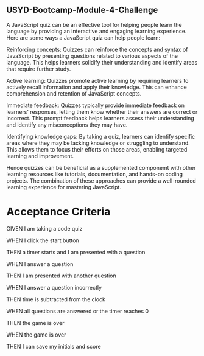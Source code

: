 ## USYD-Bootcamp-Module-4-Challenge

A JavaScript quiz can be an effective tool for helping people learn the language by providing an interactive and engaging learning experience. Here are some ways a JavaScript quiz can help people learn:

Reinforcing concepts: Quizzes can reinforce the concepts and syntax of JavaScript by presenting questions related to various aspects of the language. This helps learners solidify their understanding and identify areas that require further study.

Active learning: Quizzes promote active learning by requiring learners to actively recall information and apply their knowledge. This can enhance comprehension and retention of JavaScript concepts.

Immediate feedback: Quizzes typically provide immediate feedback on learners' responses, letting them know whether their answers are correct or incorrect. This prompt feedback helps learners assess their understanding and identify any misconceptions they may have.

Identifying knowledge gaps: By taking a quiz, learners can identify specific areas where they may be lacking knowledge or struggling to understand. This allows them to focus their efforts on those areas, enabling targeted learning and improvement.

Hence quizzes can be beneficial as a supplemented componemt with other learning resources like tutorials, documentation, and hands-on coding projects. The combination of these approaches can provide a well-rounded learning experience for mastering JavaScript.

# Acceptance Criteria
GIVEN I am taking a code quiz

WHEN I click the start button

THEN a timer starts and I am presented with a question

WHEN I answer a question

THEN I am presented with another question

WHEN I answer a question incorrectly

THEN time is subtracted from the clock

WHEN all questions are answered or the timer reaches 0

THEN the game is over

WHEN the game is over

THEN I can save my initials and score
